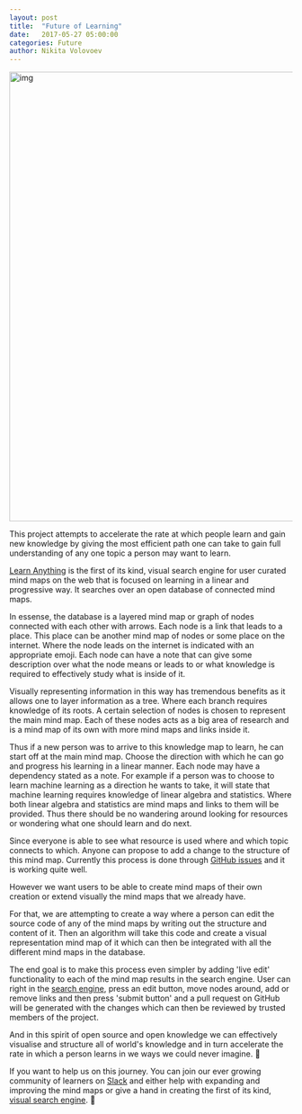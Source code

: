 ```yaml
---
layout: post
title:  "Future of Learning"
date:   2017-05-27 05:00:00
categories: Future
author: Nikita Volovoev
---
```


<img width="800" alt="img" src="http://i.imgur.com/7ooaigF.jpg">

This project attempts to accelerate the rate at which people learn and gain new knowledge by giving the most efficient path one can take to gain full understanding of any one topic a person may want to learn.

[Learn Anything](https://learn-anything.xyz) is the first of its kind, visual search engine for user curated mind maps on the web that is focused on learning in a linear and progressive way. It searches over an open database of connected mind maps.


In essense, the database is a layered mind map or graph of nodes connected with each other with arrows. Each node is a link that leads to a place. This place can be another mind map of nodes or some place on the internet. Where the node leads on the internet is indicated with an appropriate emoji. Each node can have a note that can give some description over what the node means or leads to or what knowledge is required to effectively study what is inside of it.

Visually representing information in this way has tremendous benefits as it allows one to layer information as a tree. Where each branch requires knowledge of its roots. A certain selection of nodes is chosen to represent the main mind map. Each of these nodes acts as a big area of research and is a mind map of its own with more mind maps and links inside it.

Thus if a new person was to arrive to this knowledge map to learn, he can start off at the main mind map. Choose the direction with which he can go and progress his learning in a linear manner. Each node may have a dependency stated as a note. For example if a person was to choose to learn machine learning as a direction he wants to take, it will state that machine learning requires knowledge of linear algebra and statistics. Where both linear algebra and statistics are mind maps and links to them will be provided. Thus there should be no wandering around looking for resources or wondering what one should learn and do next.

Since everyone is able to see what resource is used where and which topic connects to which. Anyone can propose to add a change to the structure of this mind map. Currently this process is done through [GitHub issues](https://github.com/nikitavoloboev/learn-anything/issues) and it is working quite well.

However we want users to be able to create mind maps of their own creation or extend visually the mind maps that we already have.

For that, we are attempting to create a way where a person can edit the source code of any of the mind maps by writing out the structure and content of it. Then an algorithm will take this code and create a visual representation mind map of it which can then be integrated with all the different mind maps in the database.

The end goal is to make this process even simpler by adding 'live edit' functionality to each of the mind map results in the search engine. User can right in the [search engine](https://learn-anything.xyz), press an edit button, move nodes around, add or remove links and then press 'submit button' and a pull request on GitHub will be generated with the changes which can then be reviewed by trusted members of the project.


And in this spirit of open source and open knowledge we can effectively visualise and structure all of world's knowledge and in turn accelerate the rate in which a person learns in we ways we could never imagine. 🚀

If you want to help us on this journey. You can join our ever growing community of learners on [Slack](https://knowledge-map.slack.com/shared_invite/MTgxNTYzMjIzNjM5LTE0OTQzMzA4MDAtYzY1YWY0ZDc0NQ) and either help with expanding and improving the mind maps or give a hand in creating the first of its kind, [visual search engine](https://github.com/nikitavoloboev/learn-anything-search#future-). 💙



